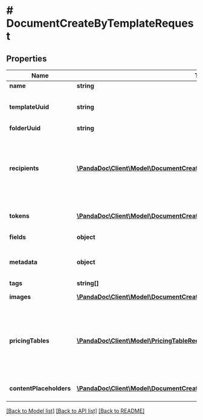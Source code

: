 # # DocumentCreateByTemplateRequest

## Properties

Name | Type | Description | Notes
------------ | ------------- | ------------- | -------------
**name** | **string** | Name the document you are creating. |
**templateUuid** | **string** | The ID of a template you want to use. You can copy it from an in app template url such as &#x60;https://app.pandadoc.com/a/#/templates/{ID}/content&#x60;. A template ID is also obtained by listing templates. |
**folderUuid** | **string** |  | [optional]
**recipients** | [**\PandaDoc\Client\Model\DocumentCreateByTemplateRequestRecipients[]**](DocumentCreateByTemplateRequestRecipients.md) | The list of recipients you&#39;re sending the document to. Every object must contain the email parameter. The &#x60;role&#x60;, &#x60;first_name&#x60; and &#x60;last_name&#x60; parameters are optional. If the &#x60;role&#x60; parameter passed, a person is assigned all fields matching their corresponding role. If not passed, a person will receive a read-only link to view the document. If the &#x60;first_name&#x60; and &#x60;last_name&#x60; not passed the system 1. creates a new contact, if none exists with the given &#x60;email&#x60;; or 2. gets the existing contact with the given &#x60;email&#x60; that already exists. |
**tokens** | [**\PandaDoc\Client\Model\DocumentCreateByTemplateRequestTokens[]**](DocumentCreateByTemplateRequestTokens.md) | You can pass a list of tokens/values to pre-fill tokens used in a template. Name is a token name in a template. Value is a real value you would like to replace a token with. | [optional]
**fields** | **object** | You can pass a list of fields/values to pre-fill fields used in a template. Note that the Signature field can&#39;t be pre-filled. | [optional]
**metadata** | **object** | You can pass arbitrary data in the key-value format to associate custom information with a document. This information is returned in any API requests for the document details by id. | [optional]
**tags** | **string[]** | Mark your document with one or several tags. | [optional]
**images** | [**\PandaDoc\Client\Model\DocumentCreateByTemplateRequestImages[]**](DocumentCreateByTemplateRequestImages.md) | You can pass a list of images to image blocks (one image in one block) for replacement. | [optional]
**pricingTables** | [**\PandaDoc\Client\Model\PricingTableRequest[]**](PricingTableRequest.md) | Information to construct or populate a pricing table can be passed when creating a document. All product information must be passed when creating a new document. Products stored in PandaDoc cannot be used to populate table rows at this time. Keep in mind that this is an array, so multiple table objects can be passed to a document. Make sure that \&quot;Automatically add products to this table\&quot; is enabled in the PandaDoc template pricing tables you wish to populate via API. | [optional]
**contentPlaceholders** | [**\PandaDoc\Client\Model\DocumentCreateByTemplateRequestContentPlaceholders[]**](DocumentCreateByTemplateRequestContentPlaceholders.md) | You may replace Content Library Item Placeholders with a few content library items each and pre-fill fields/variables values, pricing table items, and assign recipients to roles from there. | [optional]

[[Back to Model list]](../../README.md#models) [[Back to API list]](../../README.md#endpoints) [[Back to README]](../../README.md)
